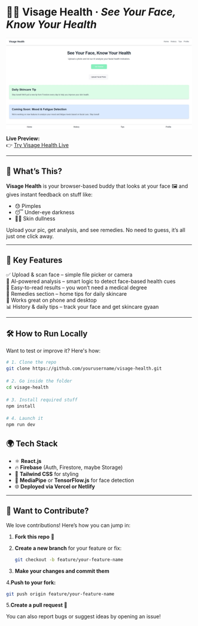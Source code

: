 # 💆‍♂️ Visage Health · *See Your Face, Know Your Health*

![Visage Health Banner](https://github.com/S-YED/Visage-Health/blob/main/Visage%20Health%20App.jpg) <!-- Update the path if needed -->

**Live Preview:**  
👉 [Try Visage Health Live](https://9000-idx-studio-1744818916065.cluster-73qgvk7hjjadkrjeyexca5ivva.cloudworkstations.dev/) <!-- Replace with your actual link -->

---

## 🧠 What’s This?

**Visage Health** is your browser-based buddy that looks at your face 🖼️ and gives instant feedback on stuff like:

- 😓 Pimples  
- 😴 Under-eye darkness  
- 😮‍💨 Skin dullness  

Upload your pic, get analysis, and see remedies. No need to guess, it’s all just one click away.

---

## 🚀 Key Features

✅ Upload & scan face – simple file picker or camera  
🧬 AI-powered analysis – smart logic to detect face-based health cues  
📃 Easy-to-read results – you won’t need a medical degree  
🌿 Remedies section – home tips for daily skincare  
📱 Works great on phone and desktop  
📊 History & daily tips – track your face and get skincare gyaan

---

## 🛠️ How to Run Locally

Want to test or improve it? Here's how:

```bash
# 1. Clone the repo
git clone https://github.com/yourusername/visage-health.git

# 2. Go inside the folder
cd visage-health

# 3. Install required stuff
npm install

# 4. Launch it
npm run dev

```
## 🌍 Tech Stack

- ⚛️ **React.js**  
- 🔥 **Firebase** (Auth, Firestore, maybe Storage)  
- 🎨 **Tailwind CSS** for styling  
- 🧠 **MediaPipe** or **TensorFlow.js** for face detection  
- 🌐 **Deployed via Vercel or Netlify**

---

## 🤝 Want to Contribute?

We love contributions! Here’s how you can jump in:

1. **Fork this repo** 🍴  
2. **Create a new branch** for your feature or fix:

   ```bash
   git checkout -b feature/your-feature-name

   ```

3. **Make your changes and commit them**

4.**Push to your fork:**

```bash
git push origin feature/your-feature-name

```

5.**Create a pull request 💌**

You can also report bugs or suggest ideas by opening an issue!
